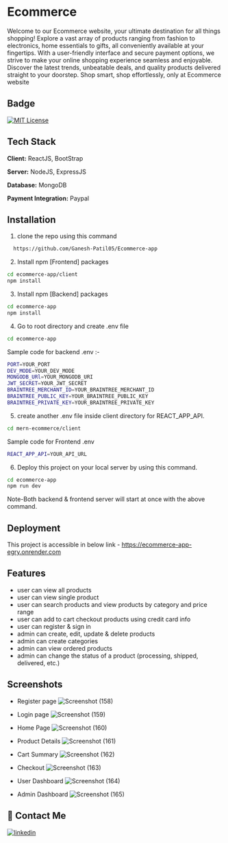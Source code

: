 
# Ecommerce

Welcome to our Ecommerce website, your ultimate destination for all things shopping! Explore a vast array of products ranging from fashion to electronics, home essentials to gifts, all conveniently available at your fingertips. With a user-friendly interface and secure payment options, we strive to make your online shopping experience seamless and enjoyable. Discover the latest trends, unbeatable deals, and quality products delivered straight to your doorstep. Shop smart, shop effortlessly, only at Ecommerce website


## Badge


[![MIT License](https://img.shields.io/badge/License-MIT-green.svg)](https://choosealicense.com/licenses/mit/)



## Tech Stack

**Client:** ReactJS, BootStrap

**Server:** NodeJS, ExpressJS

**Database:** MongoDB

**Payment Integration:** Paypal


## Installation

1. clone the repo using this command

```bash
  https://github.com/Ganesh-Patil05/Ecommerce-app
```
2. Install npm [Frontend] packages

```bash
cd ecommerce-app/client
npm install
```
3. Install npm [Backend] packages

```bash
cd ecommerce-app
npm install
```
4. Go to root directory and create .env file 

```bash
cd ecommerce-app
```
Sample code for backend .env :-
```bash
PORT=YOUR_PORT
DEV_MODE=YOUR_DEV_MODE
MONGODB_URl=YOUR_MONGODB_URI
JWT_SECRET=YOUR_JWT_SECRET
BRAINTREE_MERCHANT_ID=YOUR_BRAINTREE_MERCHANT_ID
BRAINTREE_PUBLIC_KEY=YOUR_BRAINTREE_PUBLIC_KEY
BRAINTREE_PRIVATE_KEY=YOUR_BRAINTREE_PRIVATE_KEY
```

5. create another .env file inside client directory for REACT_APP_API.

```bash
cd mern-ecommerce/client

```
Sample code for Frontend .env
```bash
REACT_APP_API=YOUR_API_URL
```

6. Deploy this project on your local server by using this command.
```bash
cd ecommerce-app
npm run dev
```
Note-Both backend & frontend server will start at once with the above command.


## Deployment

This project is accessible in below link - https://ecommerce-app-egry.onrender.com


## Features

- user can view all products
- user can view single product
- user can search products and view products by category and price range
- user can add to cart checkout products using credit card info
- user can register & sign in
- admin can create, edit, update & delete products
- admin can create categories
- admin can view ordered products
- admin can change the status of a product (processing, shipped, delivered, etc.)


## Screenshots
- Register page
![Screenshot (158)](https://github.com/Ganesh-Patil05/Ecommerce-app/assets/162579120/82231827-615b-4342-bf46-24c032f65526)

- Login page
![Screenshot (159)](https://github.com/Ganesh-Patil05/Ecommerce-app/assets/162579120/3d19bbc7-2fd4-4a8d-8b88-762632210f00)

- Home Page
![Screenshot (160)](https://github.com/Ganesh-Patil05/Ecommerce-app/assets/162579120/86b9265c-08b0-4d26-83a6-c69e7f139ce7)

- Product Details
![Screenshot (161)](https://github.com/Ganesh-Patil05/Ecommerce-app/assets/162579120/eba6d4d3-8e40-4bee-91be-13a2f7359f92)

- Cart Summary
![Screenshot (162)](https://github.com/Ganesh-Patil05/Ecommerce-app/assets/162579120/666e4e34-cfd3-4925-a5c3-242e6c72a1de)

- Checkout
![Screenshot (163)](https://github.com/Ganesh-Patil05/Ecommerce-app/assets/162579120/a928c2bd-09d9-4493-9f9e-f312326d6543)

- User Dashboard 
![Screenshot (164)](https://github.com/Ganesh-Patil05/Ecommerce-app/assets/162579120/47c261c4-e6a3-47ac-af75-7dff313b3653)

- Admin Dashboard
![Screenshot (165)](https://github.com/Ganesh-Patil05/Ecommerce-app/assets/162579120/037c521f-d0cf-4ed4-b236-f32d5eb18164)



## 🔗 Contact Me

[![linkedin](https://img.shields.io/badge/linkedin-0A66C2?style=for-the-badge&logo=linkedin&logoColor=white)](https://www.linkedin.com/in/ganeshp05/)











